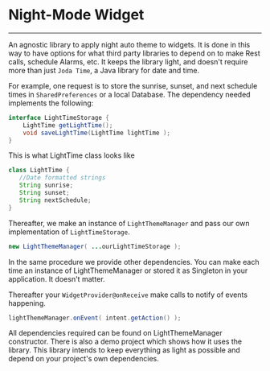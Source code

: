 # Night-Mode Widget
---------------------

An agnostic library to apply night auto theme to widgets. It is done in this way to have options for what third party libraries to depend on to make Rest calls, schedule Alarms, etc.
It keeps the library light, and doesn't require more than just `Joda Time`, a Java library for date and time.

For example, one request is to store the sunrise, sunset, and next schedule times in `SharedPreferences` or a local Database. The dependency needed implements the following:

```java
interface LightTimeStorage {
    LightTime getLightTime();
    void saveLightTime(LightTime lightTime );
}
```

This is what LightTime class looks like
```java
class LightTime {
   //Date formatted strings
   String sunrise;
   String sunset;
   String nextSchedule;
}   
```

Thereafter, we make an instance of `LightThemeManager` and pass our own implementation of `LightTimeStorage`.
```java
new LightThemeManager( ...ourLightTimeStorage );
```

In the same procedure we provide other dependencies. You can make each time an instance of LightThemeManager or stored it as Singleton in your application. It doesn't matter.

Thereafter your `WidgetProvider@onReceive` make calls to notify of events happening.
```java
lightThemeManager.onEvent( intent.getAction() );
```
All dependencies required can be found on LightThemeManager constructor. There is also a demo project which shows how it uses the library.
This library intends to keep everything as light as possible and depend on your project's own dependencies.

